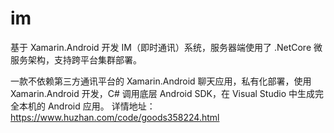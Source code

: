 # im
基于 Xamarin.Android 开发 IM（即时通讯）系统，服务器端使用了 .NetCore 微服务架构，支持跨平台集群部署。

一款不依赖第三方通讯平台的 Xamarin.Android 聊天应用，私有化部署，使用 Xamarin.Android 开发，C# 调用底层 Android SDK，在 Visual Studio 中生成完全本机的 Android 应用。
详情地址：https://www.huzhan.com/code/goods358224.html

